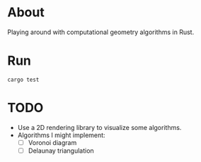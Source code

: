 # About

Playing around with computational geometry algorithms in Rust.

# Run

`cargo test`

# TODO

* Use a 2D rendering library to visualize some algorithms.
* Algorithms I might implement:
  * [ ] Voronoi diagram
  * [ ] Delaunay triangulation